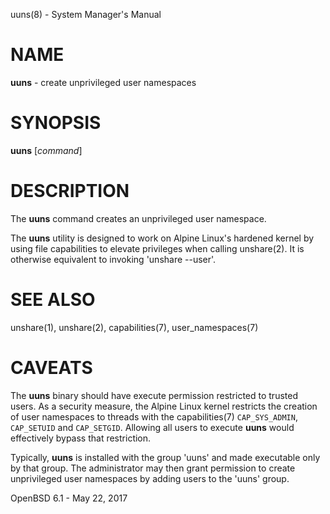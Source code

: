 <!-- Automatically generated from uuns.8. -->

uuns(8) - System Manager's Manual

# NAME

**uuns** - create unprivileged user namespaces

# SYNOPSIS

**uuns**
\[*command*]

# DESCRIPTION

The
**uuns**
command creates an unprivileged user namespace.

The
**uuns**
utility is designed to work on Alpine Linux's hardened kernel by using
file capabilities to elevate privileges when calling
unshare(2).
It is otherwise equivalent to invoking
'unshare --user'.

# SEE ALSO

unshare(1),
unshare(2),
capabilities(7),
user\_namespaces(7)

# CAVEATS

The
**uuns**
binary should have execute permission restricted to trusted users.
As a security measure, the Alpine Linux kernel restricts the creation
of user namespaces to threads with the
capabilities(7)
`CAP_SYS_ADMIN`,
`CAP_SETUID`
and
`CAP_SETGID`.
Allowing all users to execute
**uuns**
would effectively bypass that restriction.

Typically,
**uuns**
is installed with the group
'uuns'
and made executable only by that group.
The administrator may then grant permission to create unprivileged user
namespaces by adding users to the
'uuns'
group.

OpenBSD 6.1 - May 22, 2017
